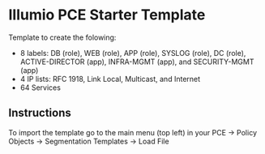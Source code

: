 # Illumio PCE Starter Template
Template to create the folowing:
- 8 labels: DB (role), WEB (role), APP (role), SYSLOG (role), DC (role), ACTIVE-DIRECTOR (app), INFRA-MGMT (app), and SECURITY-MGMT (app)
- 4 IP lists: RFC 1918, Link Local, Multicast, and Internet
- 64 Services

## Instructions
To import the template go to the main menu (top left) in your PCE -> Policy Objects -> Segmentation Templates -> Load File
